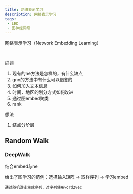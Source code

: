 ```yaml
---
title: 网络表示学习
description: 网络表示学习
tags:
 - LED
 - 图神经网络
---
```


网络表示学习（Network Embedding Learning）

<br />

<!--more-->

问题

1. 现有的ne方法是怎样的，有什么缺点
2. gnn的方法中有什么可以借鉴的
3. 如何加入文本信息
4. 时间，地区的划分方式如何改进
5. 通过图embed聚类
6. rank

想法

1. 结点分阶层



## Random Walk

### DeepWalk

结合embed与ne

给出了图学习的范例：选择输入矩阵 -> 取样序列 -> 学习embed

```
通过随机游走生成序列，对序列使用word2vec
```
